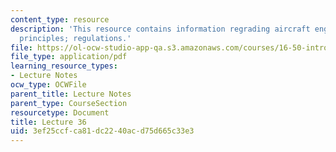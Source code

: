 ```yaml
---
content_type: resource
description: 'This resource contains information regrading aircraft engine noise:
  principles; regulations.'
file: https://ol-ocw-studio-app-qa.s3.amazonaws.com/courses/16-50-introduction-to-propulsion-systems-spring-2012/3ef25ccfca81dc2240acd75d665c33e3_MIT16_50S12_lec36.pdf
file_type: application/pdf
learning_resource_types:
- Lecture Notes
ocw_type: OCWFile
parent_title: Lecture Notes
parent_type: CourseSection
resourcetype: Document
title: Lecture 36
uid: 3ef25ccf-ca81-dc22-40ac-d75d665c33e3
---
```

